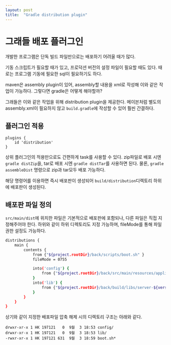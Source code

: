 ```yaml
---
layout: post
title:  "Gradle distribution plugin"
---
```


# 그래들 배포 플러그인
개발한 프로그램은 단독 빌드 파일만으로는 배포하기 어려울 때가 많다.

기동 스크립트가 필요할 때가 있고, 프로덕션 버전의 설정 파일이 필요할 때도 있다.
때로는 프로그램 기동에 필요한 sql이 필요하기도 하다.

maven은 assembly plugin이 있어, assembly할 내용을 xml로 작성해 이와 같은 작업이 가능하다.
그렇다면 gradle은 어떻게 해야할까?

그래들은 이와 같은 작업을 위해 distribution plugin을 제공한다.
메이븐처럼 별도의 assembly.xml이 필요하지 않고 `build.gradle`에 작성할 수 있어 훨씬 간결하다.


## 플러그인 적용
```
plugins {
    id 'distribution'
}
```
상위 플러그인의 적용만으로도 간편하게 task를 사용할 수 있다.
zip파일로 배포 시엔 `gradle distZip`을, tar로 배포 시엔 `gradle distTar`를 사용하면 된다.
물론, `gradle assembleDist` 명령으로 zip과 tar모두 배포 가능하다.

해당 명령어를 이용하면 즉시 배포판이 생성되어 `build/distribution`디렉토리 하위에 배포판이 생성된다.


## 배포판 파일 정의
`src/main/dist`에 위치한 파일은 기본적으로 배포판에 포함되나, 다른 파일은 직접 지정해주어야 한다.
하위와 같이 하위 디렉토리도 지정 가능하며, fileMode를 통해 파일 권한 설정도 가능하다.

```bash
distributions {
    main {
        contents {
            from {"${project.rootDir}/back/scripts/boot.sh" }
            fileMode = 0755

            into('config') {
                from {"${project.rootDir}/back/src/main/resources/application.yml" }
            }
            into('lib') {
                from {"${project.rootDir}/back/build/libs/server-${version}.jar" }
            }
        }
    }
}

```


상기와 같이 지정한 배포파일 압축 해제 시의 디렉토리 구조는 아래와 같다.
```
drwxr-xr-x 1 HK 197121   0  9월  3 18:53 config/
drwxr-xr-x 1 HK 197121   0  9월  3 18:53 lib/
-rwxr-xr-x 1 HK 197121 631  9월  3 18:59 boot.sh*
```
